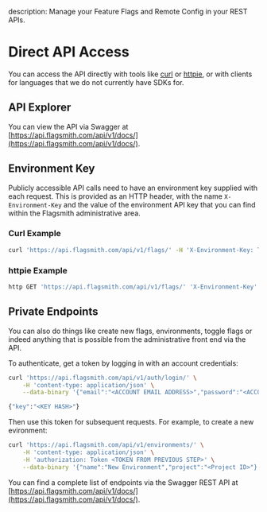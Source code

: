 description: Manage your Feature Flags and Remote Config in your REST APIs.

# Direct API Access

You can access the API directly with tools like [curl](https://curl.haxx.se/) or [httpie](https://httpie.org/), or with clients for languages that we do not currently have SDKs for.

## API Explorer

You can view the API via Swagger at [https://api.flagsmith.com/api/v1/docs/](https://api.flagsmith.com/api/v1/docs/).

## Environment Key

Publicly accessible API calls need to have an environment key supplied with each request. This is provided as an HTTP header, with the name ```X-Environment-Key``` and the value of the environment API key that you can find within the Flagsmith administrative area. 

### Curl Example

```bash
curl 'https://api.flagsmith.com/api/v1/flags/' -H 'X-Environment-Key: TijpMX6ajA7REC4bf5suYg'
```

### httpie Example

```bash
http GET 'https://api.flagsmith.com/api/v1/flags/' 'X-Environment-Key':'TijpMX6ajA7REC4bf5suYg'
```

## Private Endpoints

You can also do things like create new flags, environments, toggle flags or indeed anything that is possible from the administrative front end via the API.

To authenticate, get a token by logging in with an account credentials:

```bash
curl 'https://api.flagsmith.com/api/v1/auth/login/' \
    -H 'content-type: application/json' \
    --data-binary '{"email":"<ACCOUNT EMAIL ADDRESS>","password":"<ACCOUNT PASSWORD>"}'

{"key":"<KEY HASH>"}
```

Then use this token for subsequent requests. For example, to create a new evironment:

```bash
curl 'https://api.flagsmith.com/api/v1/environments/' \
    -H 'content-type: application/json' \
    -H 'authorization: Token <TOKEN FROM PREVIOUS STEP>' \
    --data-binary '{"name":"New Environment","project":"<Project ID>"}'
```

You can find a complete list of endpoints via the Swagger REST API at [https://api.flagsmith.com/api/v1/docs/](https://api.flagsmith.com/api/v1/docs/).
